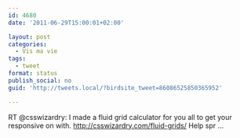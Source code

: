 ```yaml
---
id: 4680
date: '2011-06-29T15:00:01+02:00'

layout: post
categories:
  - Vis ma vie
tags:
  - tweet
format: status
publish_social: no
guid: 'http://tweets.local/?birdsite_tweet=86086525850365952'

---
```


RT @csswizardry: I made a fluid grid calculator for you all to get your responsive on with. http://csswizardry.com/fluid-grids/ Help spr …